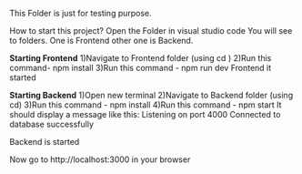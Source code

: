 This Folder is just for testing purpose.

How to start this project?
Open the Folder in visual studio code
You will see to folders. One is Frontend other one is Backend.

**Starting Frontend**
1)Navigate to Frontend folder (using cd )
2)Run this command- npm install
3)Run this command - npm run dev
Frontend it started

**Starting Backend**
1)Open new terminal
2)Navigate to Backend folder (using cd)
3)Run this command - npm install
4)Run this command - npm start
It should display a message like this: Listening on port 4000
Connected to database successfully

Backend is started

Now go to http://localhost:3000 in your browser
